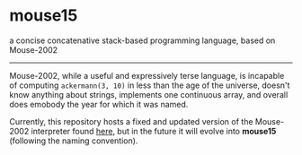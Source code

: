 # mouse15
a concise concatenative stack-based programming language, based on Mouse-2002

---
Mouse-2002, while a useful and expressively terse language, is incapable of computing `ackermann(3, 10)` in less than the age of the universe, doesn't know anything about strings, implements one continuous array, and overall does emobody the year for which it was named.

Currently, this repository hosts a fixed and updated version of the Mouse-2002 interpreter found [here](http://mouse.davidgsimpson.com/mouse2002/index.html), but in the future it will evolve into **mouse15** (following the naming convention).
